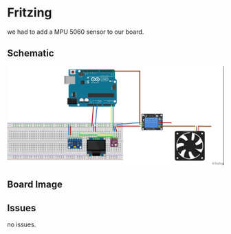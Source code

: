 

# Fritzing
we had to add a MPU 5060 sensor to our board.

## Schematic 

![Fritzing](https://github.com/efrei-paris-sud/2020-I-Projet-IoT/blob/main/assets/lab2_fritzing_bb.jpg)

  
## Board Image

## Issues
no issues.
